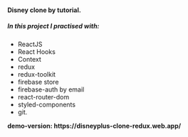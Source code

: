 <h4>Disney clone by tutorial. </h4>
<h5>In this project I practised with:</h5>
<ul>
    <li>ReactJS</li> 
    <li>React Hooks</li> 
    <li>Context</li> 
    <li>redux</li>
    <li>redux-toolkit</li> 
    <li>firebase store</li>
    <li>firebase-auth by email</li>
    <li>react-router-dom</li>
    <li>styled-components</li>
    <li>git.</li>
</ul>
<b> demo-version: https://disneyplus-clone-redux.web.app/</b>
